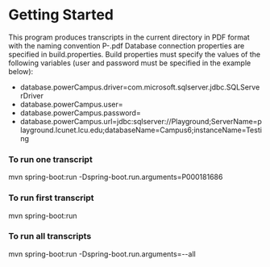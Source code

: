 # Getting Started

This program produces transcripts in the current directory in PDF format with the naming convention P<campus id>-<sequence number>.pdf
Database connection properties are specified in build.properties.  Build properties must specify the values of the following variables (user and password must be specified in the example below):
* database.powerCampus.driver=com.microsoft.sqlserver.jdbc.SQLServerDriver
* database.powerCampus.user=
* database.powerCampus.password=
* database.powerCampus.url=jdbc:sqlserver://Playground;ServerName=playground.lcunet.lcu.edu;databaseName=Campus6;instanceName=Testing


### To run one transcript
 mvn spring-boot:run -Dspring-boot.run.arguments=P000181686

### To run first transcript
 mvn spring-boot:run 

### To run all transcripts
mvn spring-boot:run -Dspring-boot.run.arguments=--all